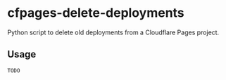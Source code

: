 # cfpages-delete-deployments

Python script to delete old deployments from a Cloudflare Pages project.

## Usage

    TODO
